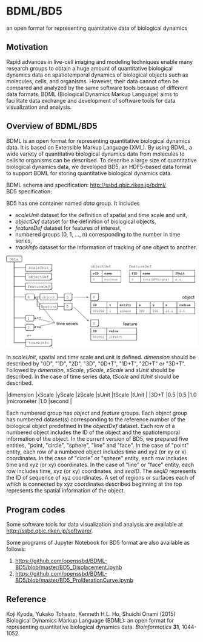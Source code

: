 # BDML/BD5
an open format for representing quantitative data of biological dynamics

## Motivation
Rapid advances in live-cell imaging and modeling techniques enable many research groups to obtain a huge amount of quantitative biological dynamics data on spatiotemporal dynamics of biological objects such as molecules, cells, and organisms. However, their data cannot often be compared and analyzed by the same software tools because of different data formats. BDML (Biological Dynamics Markup Language) aims to facilitate data exchange and development of software tools for data visualization and analysis.

## Overview of BDML/BD5
BDML is an open format for representing quantitative biological dynamics data. It is based on Extensible Markup Language (XML). By using BDML, a wide variety of quantitative biological dynamics data from molecules to cells to organisms can be described. To describe a large size of quantitative biological dynamics data, we developed BD5, an HDF5-based data format to support BDML for storing quantitative biological dynamics data.

BDML schema and specification: <http://ssbd.qbic.riken.jp/bdml/>  
BD5 specification:

 BD5 has one container named *data* group. It includes
  * *scaleUnit* dataset for the definition of spatial and time scale and unit,
  * *objectDef* dataset for the definition of biological objects,
  * *featureDef* dataset for features of interest,
  * numbered groups (0, 1, ..., n) corresponding to the number in time series,
  * *trackInfo* dataset for the information of tracking of one object to another.

![Overview of BD5 data format](BD5Overview.png)

In *scaleUnit*, spatial and time scale and unit is defined. *dimension* should be described by "0D", "1D", "2D", "3D", "0D+T", "1D+T", "2D+T" or "3D+T". Followed by *dimension*, *xScale*, *yScale*, *zScale* and *sUnit* should be described. In the case of time series data, *tScale* and *tUnit* should be described.

|dimension |xScale |yScale |zScale |sUnit      |tScale |tUnit  |
|3D+T      |0.5    |0.5    |1.0    |micrometer |1.0    |second |

Each numbered group has *object* and *feature* groups. Each *object* group has numbered dataset(s) corresponding to the reference number of the biological object predefined in the *objectDef* dataset. Each row of a numbered object includes the ID of the object and the spatiotemporal information of the object. In the current version of BD5, we prepared five entities, "point, "circle", "sphere", "line" and "face". In the case of "point" entity, each row of a numbered object includes time and xyz (or xy or x) coordinates. In the case of "circle" or "sphere" entity, each row includes time and xyz (or xy) coordinates. In the case of "line" or "face" entity, each row includes time, xyz (or xy) coordinates, and *seqID*. The *seqID* represents the ID of sequence of xyz coordinates. A set of regions or surfaces each of which is connected by xyz coordinates described beginning at the top represents the spatial information of the object.

## Program codes
Some software tools for data visualization and analysis are available at <http://ssbd.qbic.riken.jp/software/>.

Some programs of Jupyter Notebook for BD5 format are also available as follows:

1. <https://github.com/openssbd/BDML-BD5/blob/master/BD5_Displacement.ipynb>  
2. <https://github.com/openssbd/BDML-BD5/blob/master/BD5_ProliferationCurve.ipynb>

## Reference
Koji Kyoda, Yukako Tohsato, Kenneth H.L. Ho, Shuichi Onami (2015) Biological Dynamics Markup Language (BDML): an open format for representing quantitative biological dynamics data. *Bioinformatics* **31**, 1044-1052.
